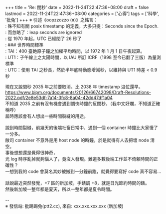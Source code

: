 +++
title = 'Re: 閏秒'
date = 2022-11-24T22:47:36+08:00
draft = false
lastmod = 2022-11-24T22:47:36+08:00
categories = ['心得']
tags = ['科學', '批兔']
+++
※ 引述《oopzzozzo (π)》之銘言：<br>
: 殊不知有關 posix timestamp 的定義，大多只提：Seconds since the Epoch.<br>
: 而忽略了：leap seconds are ignored<br>
: 從 1970 年起，UTC 已經閏了 26 秒了<br>
: ### 世界時間標準<br>
: TAI：400 臺銫原子鐘之加權平均時間，以 1972 年 1 月 1 日午夜起算。<br>
: UT1：子午線上之太陽時間，以 IAU 所訂 ICRF（1998 至今已翻了三版）為量測標準<br>
: UTC：使用 TAI 之秒長，然於半年底時動態增減秒，以維持與 UT1 時差 < 0.9 秒

現在又說閏秒 2035 年之前要取消。比 2038 年 timestamp 溢位還早。<br>
https://www.bipm.org/documents/20126/66742098/Draft-Resolutions-2022.pdf/2e8e53df-7a14-3fc8-8a04-42dd47df1a04<br>
不知道 2035 之前有沒有機會遇到調快時鐘的反閏秒。（我中文好爛，不知道正確稱呼）<br>
屆時應該會有人想出一些時間裂縫的用途。<br>
<br>
說到時間裂縫，前幾天的後端社畜日常中，遇到一個 container 時鐘比大家慢了一分多。<br>
敝司 container 不意外是用 host node 的時鐘，於是就得有人去把壞 node 清空。<br>
事後想想還是覺得很神奇，<br>
光 log 時序亂掉就夠惱人了，竟沒人發現。難道多數後端工作並不倚賴時間的正確性？<br>
一想到我的 code 會莫名其妙被搬到一分鐘前跑，就覺得要寫好 code 真不容易…<br>
<br>
話說最近突然發覺，+7 區的新加坡，手錶調 +8，就是日光節約時間的錶。<br>
然後新加坡一整年都是夏天，所以一整年都是夏令時間。<br>
<br>
--<br>
※ 發信站: 批踢踢兔(ptt2.cc), 來自: xxx.xxx.xxx.xxx (新加坡)<br>
